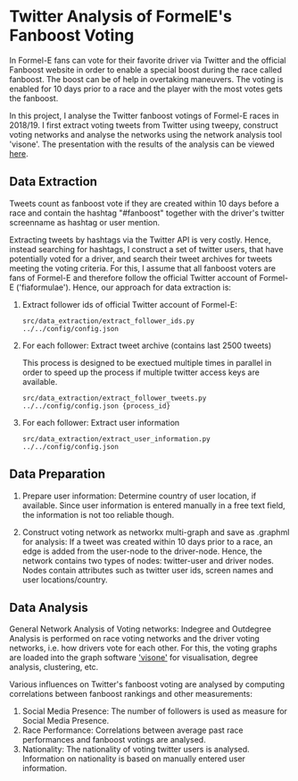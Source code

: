 # Twitter Analysis of FormelE's Fanboost Voting
In Formel-E fans can vote for their favorite driver via Twitter and the official Fanboost website in order to enable a special boost during the race called fanboost. The boost can be of help in overtaking maneuvers. The voting is enabled for 10 days prior to a race and the player with the most votes gets the fanboost.

In this project, I analyse the Twitter fanboost votings of Formel-E races in 2018/19. I first extract voting tweets from Twitter using tweepy, construct voting networks and analyse the networks using the network analysis tool 'visone'. The presentation with the results of the analysis can be viewed [here](https://docs.google.com/presentation/d/1ksmdE7dl4Mv9BDmoSJu1oAuynRfQDtjF8wc_d01hYMo/edit?usp=sharing).

## Data Extraction
Tweets count as fanboost vote if they are created within 10 days before a race and contain the hashtag "#fanboost" together with the driver's twitter screenname as hashtag or user mention. 

Extracting tweets by hashtags via the Twitter API is very costly. Hence, instead searching for hashtags, I construct a set of twitter users, that have potentially voted for a driver, and search their tweet archives for tweets meeting the voting criteria. For this, I assume that all fanboost voters are fans of Formel-E and therefore follow the official Twitter account of Formel-E ('fiaformulae'). Hence, our approach for data extraction is:

1. Extract follower ids of official Twitter account of Formel-E: 
    
    ```src/data_extraction/extract_follower_ids.py ../../config/config.json```

2. For each follower: Extract tweet archive (contains last 2500 tweets)

   This process is designed to be exectued multiple times in parallel in order to speed up the process if multiple twitter access keys are available.
   
    ```src/data_extraction/extract_follower_tweets.py ../../config/config.json {process_id}```

3. For each follower: Extract user information
    
   ```src/data_extraction/extract_user_information.py ../../config/config.json```
   
 
## Data Preparation
1. Prepare user information: Determine country of user location, if available. 
  Since user information is entered manually in a free text field, the information is not too reliable though.

2. Construct voting network as networkx multi-graph and save as .graphml for analysis: 
  If a tweet was created within 10 days prior to a race, an edge is added from the user-node to the driver-node. Hence, the network contains two types of nodes: twitter-user and driver nodes. Nodes contain attributes such as twitter user ids, screen names and user locations/country. 

## Data Analysis
General Network Analysis of Voting networks:
Indegree and Outdegree Analysis is performed on race voting networks and the driver voting networks, i.e. how drivers vote for each other. For this, the voting graphs are loaded into the graph software ['visone'](https://visone.ethz.ch/) for visualisation, degree analysis, clustering, etc. 

Various influences on Twitter's fanboost voting are analysed by computing correlations between fanboost rankings and other measurements:

1. Social Media Presence: 
  The number of followers is used as measure for Social Media Presence. 
2. Race Performance:
  Correlations between average past race performances and fanboost votings are analysed.
3. Nationality:
  The nationality of voting twitter users is analysed. Information on nationality is based on manually entered user information.
